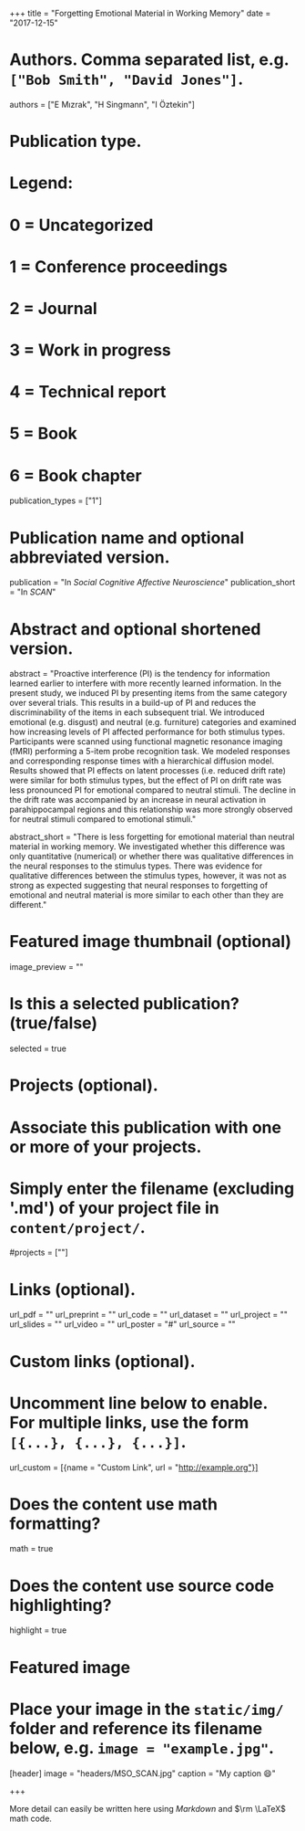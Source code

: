 +++
title = "Forgetting Emotional Material in Working Memory"
date = "2017-12-15"

# Authors. Comma separated list, e.g. `["Bob Smith", "David Jones"]`.
authors = ["E Mızrak", "H Singmann", "I Öztekin"]

# Publication type.
# Legend:
# 0 = Uncategorized
# 1 = Conference proceedings
# 2 = Journal
# 3 = Work in progress
# 4 = Technical report
# 5 = Book
# 6 = Book chapter
publication_types = ["1"]

# Publication name and optional abbreviated version.
publication = "In *Social Cognitive Affective Neuroscience*"
publication_short = "In *SCAN*"

# Abstract and optional shortened version.
abstract = "Proactive interference (PI) is the tendency for information learned earlier to interfere with more recently learned information. In the present study, we induced PI by presenting items from the same category over several trials. This results in a build-up of PI and reduces the discriminability of the items in each subsequent trial. We introduced emotional (e.g. disgust) and neutral (e.g. furniture) categories and examined how increasing levels of PI affected performance for both stimulus types. Participants were scanned using functional magnetic resonance imaging (fMRI) performing a 5-item probe recognition task. We modeled responses and corresponding response times with a hierarchical diffusion model. Results showed that PI effects on latent processes (i.e. reduced drift rate) were similar for both stimulus types, but the effect of PI on drift rate was less pronounced PI for emotional compared to neutral stimuli. The decline in the drift rate was accompanied by an increase in neural activation in parahippocampal regions and this relationship was more strongly observed for neutral stimuli compared to emotional stimuli."

abstract_short = "There is less forgetting for emotional material than neutral material in working memory. We investigated whether this difference was only quantitative (numerical) or whether there was qualitative differences in the neural responses to the stimulus types. There was evidence for qualitative differences between the stimulus types, however, it was not as strong as expected suggesting that neural responses to forgetting of emotional and neutral material is more similar to each other than they are different."

# Featured image thumbnail (optional)
image_preview = ""

# Is this a selected publication? (true/false)
selected = true

# Projects (optional).
#   Associate this publication with one or more of your projects.
#   Simply enter the filename (excluding '.md') of your project file in `content/project/`.
#projects = [""]

# Links (optional).
url_pdf = ""
url_preprint = ""
url_code = ""
url_dataset = ""
url_project = ""
url_slides = ""
url_video = ""
url_poster = "#"
url_source = ""

# Custom links (optional).
#   Uncomment line below to enable. For multiple links, use the form `[{...}, {...}, {...}]`.
url_custom = [{name = "Custom Link", url = "http://example.org"}]

# Does the content use math formatting?
math = true

# Does the content use source code highlighting?
highlight = true

# Featured image
# Place your image in the `static/img/` folder and reference its filename below, e.g. `image = "example.jpg"`.
[header]
image = "headers/MSO_SCAN.jpg"
caption = "My caption :smile:"

+++

More detail can easily be written here using *Markdown* and $\rm \LaTeX$ math code.
